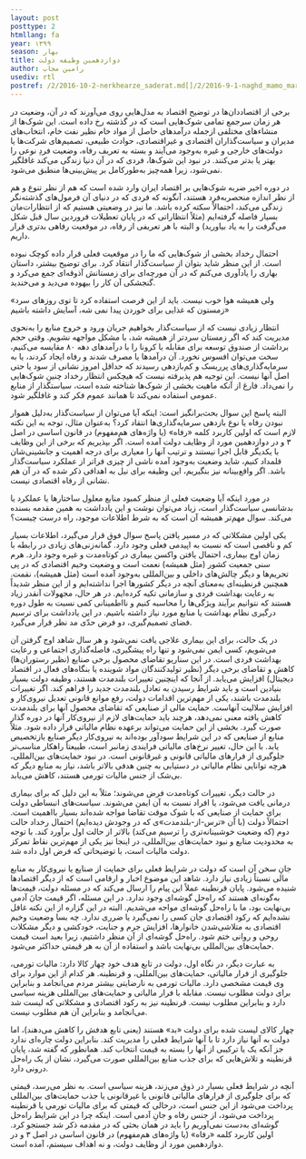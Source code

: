 ```yaml
---
layout: post
posttype: 2
htmllang: fa
year: ۱۳۹۹
season: بهار
title: دوازدهمین وظیفه دولت
author: رامین مجاب
usediv: rtl
postref: /2/2016-10-2-nerkhearze_saderat.md[]/2/2016-9-1-naghd_mamo_markaz.md[]/1/2016-6-29-بلوغ تصمیم‌گیری در سیاست‌گذاری پولی.md[]/2/2018-6-23-eslahatsakhtari_anes.md[]/1/2020-4-14-دوازدهمین وظیفه.md[]/2/2019-1-28-mos_afzayesh_sarmaye.md[]/2/2016-8-8-tahlil_nerkh_blmdt.md[]/2/2016-9-6-ronaghe_maskan.md[]/2/2018-9-9-bare_sangin.md[]/2/2019-9-6-pish_tavarom.md
---
```


برخی از اقتصاددان‌ها در توضیح اقتصاد به مدل‌هایی روی می‌آورند که در آن، وضعیت در هر زمان سرجمع تمامی شوک‌هایی است که در گذشته رخ داده است. این شوک‌ها از منشاءهای مختلفی ازجمله درآمدهای حاصل از مواد خام نظیر نفت خام، انتخاب‌های مدیران و سیاست‌گذاران اقتصادی و غیراقتصادی، حوادث طبیعی، تصمیم‌های شرکت‌ها یا دولت‌های خارجی و غیره به‌وجود می‌آیند و بسته به تعریف رفاه، وضعیت فردِ نوعی را بهتر یا بدتر می‌کنند. در نبود این شوک‌ها، فردی که در آن دنیا زندگی می‌کند غافلگیر نمی‌شود، زیرا همه‌چیز به‌طورکامل بر پیش‌بینی‌ها منطبق می‌شود.

در دوره اخیر ضربه شوک‌هایی بر اقتصاد ایران وارد شده است که هم از نظر تنوع و هم از نظر اندازه منحصربه‌فرد هستند، آنگونه که فردی که در دنیای آن فرمول‌های گذشته‌نگر زندگی می‌کند، احتمالاً سکته کرده باشد. ما نیز در وضعیتی هستیم که از انتظارات‌مان بسیار فاصله گرفته‌ایم (مثلاً انتظاراتی که در پایان تعطیلات فروردین سال قبل شکل می‌گرفت را به یاد بیاورید)  و البته با هر تعریفی از رفاه، در موقعیت رفاهی بدتری قرار داریم. 

احتمال رخداد بخشی از شوک‌هایی که ما را در موقعیت فعلی قرار داده کوچک نبوده است. از این منظر شاید بتوان از سیاست‌گذار انتقاد کرد. برای توضیح بیشتر، داستان بهاری را یادآوری می‌کنم که در آن مورچه‌ای برای زمستانش آذوقه‌ای جمع می‌کرد و گنجشکی آن کار را بیهوده می‌دید و می‌خندید. 

«ولی همیشه هوا خوب نیست. باید از این فرصت استفاده کرد تا توی روزهای سرد زمستون که غذایی برای خوردن پیدا نمی شه، آسایش داشته باشیم»

انتظار زیادی نیست که از سیاست‌گذار بخواهیم جریان ورود و خروج منابع را به‌نحوی مدیریت کند که اگر زمستان سردتر از همیشه شد، با مشکل مواجهه نشویم. وقتی حجم برداشت از صندوق توسعه برای مقابله با کرونا را با درآمدهای دهه ۸۰ مقایسه می‌کنیم، سخت می‌توان افسوس نخورد. آن درآمدها یا مصرف شدند و رفاه ایجاد کردند، یا به سرمایه‌گذاری‌های پرریسک و کم‌بازدهی رسیدند که حداقل امروز نشانی از سود یا حتی اصل آنها نیست. این توجیه هم پذیرفته نیست که هیچکس انتظار رخداد چنین شوک‌هایی را نمی‌داد. فارغ از آنکه ماهیت بخشی از شوک‌ها شناخته شده است، سیاستگذار از منابع عمومی استفاده نمی‌کند تا همانند عموم فکر کند و غافلگیر شود. 

البته پاسخ این سوال بحث‌برانگیز است: اینکه آیا می‌توان از سیاست‌گذار به‌دلیل هموار نبودن رفاه یا نوع بازدهی سرمایه‌گذاری‌ها انتقاد کرد؟ به‌عنوان مثال، توجه به این نکته لازم است که اولین کاربرد کلمه «رفاه» (یا واژه‌های هم‌مفهوم) در قانون اساسی در اصل ۳ و در دوازدهمین مورد از وظایف دولت آمده است. اگر بپذیریم که برخی از این وظایف با یکدیگر قابل اجرا نیستند و ترتیب آنها را معیاری برای درجه اهمیت و جانشینی‌شان قلمداد کنیم، شاید وضعیت به‌وجود آمده ناشی از چیزی فراتر از عملکرد سیاست‌گذار باشد. اگر واقع‌بینانه نیز بنگیریم، این وظیفه برای نیل به اهدافی ذکر شده که در آن هم نشانی از رفاه اقتصادی نیست.

در مورد اینکه آیا وضعیت فعلی از منظر کمبود منابع معلول ساختارها یا عملکرد یا بدشانسی سیاست‌گذار است، زیاد می‌توان نوشت و این یادداشت به همین مقدمه بسنده می‌کند. سوال مهم‌تر همیشه آن است که به شرط اطلاعات موجود، راه درست چیست؟

یکی اولین مشکلاتی که در مسیر یافتن پاسخ سوال فوق قرار می‌گیرد، اطلاعات بسیار کم و ناقصی است که نسبت به اپیدمی فعلی وجود دارد. گمانه‌زنی‌های زیادی در رابطه با زمان اوج بیماری، احتمال یافتن واکسن بیماری در کوتاه‌مدت و غیره وجود دارد. هرم سنی جمعیت کشور (مثل همیشه) نعمت است و وضعیت وخیم اقتصادی که در پی تحریم‌ها و دیگر چالش‌های داخلی و بین‌المللی به‌وجود آمده است (مثل همیشه)، نقمت. همچنین قرنطینه‌ای به‌معنای آنچه در دیگر کشورها اجرا نداشته‌ایم و از این منظر شدیداً به رعایت بهداشت فردی و سازمانی تکیه کرده‌ایم. در هر حال، مجهولات آنقدر زیاد هستند که نتوانیم برآیند ویژگی‌ها را محاسبه کنیم و نااطمینانی کمی نسبت به طول دوره درگیری نظام بهداشت یا منابع مورد نیاز داشته باشیم. در این یادداشت برای ترسیم فضای تصمیم‌گیری، دو فرض حدّی مد نظر قرار می‌گیرد. 

در یک حالت، برای این بیماری علاجی یافت نمی‌شود و هر سال شاهد اوج گرفتن آن می‌شویم، کسی ایمن نمی‌شود و تنها راه پیشگیری، فاصله‌گذاری اجتماعی و رعایت بهداشت فردی است. در این سناریو تقاضای محصول برخی صنایع (نظیر رستوران‌ها) کاهش و تقاضای برخی دیگر (نظیر تولیدکنندگان مواد شوینده یا بنگاه‌های فعال در اقتصاد دیجیتال) افزایش می‌یابد. از آنجا که اینچنین تغییرات بلندمدت هستند، وظیفه دولت بسیار بنیادین است و باید شرایط رسیدن به تعادل بلندمدت جدید را فراهم کند. اگر تغییرات بلندمدت باشند، یکی از مهم‌ترین اقدامات دولت، رفع موانع قانونی تعدیل نیروی‌کار و افزایش سلالیت آنهاست. حمایت مالی از صنایعی که تقاضای محصول آنها برای بلندمدت کاهش یافته معنی نمی‌دهد، هرچند باید حمایت‌های لازم از نیروی‌کار آنها در دوره گذار صورت گیرد. بخشی از این حمایت می‌تواند برعهده نظام مالیاتی قرار داده شود. مثلاً منابع از صنایعی که در این شرایط سودآور بوده‌اند به نیروی‌کار دیگر صنایع بازتخصیص یابد. با این حال، تغییر نرخ‌های مالیاتی فرایندی زمانبر است، طبیعتاً راهکار مناسب‌تر جلوگیری از فرارهای مالیاتی قانونی و غیرقانونی است. در نبود حمایت‌های بین‌المللی، هرچه توانایی نظام مالیاتی در دستیابی به چنین هدفی بالاتر باشد، نیاز به منابع دیگر که بی‌شک از جنس مالیات تورمی هستند، کاهش می‌یابد. 

در حالت دیگر، تغییرات کوتاه‌مدت فرض می‌شوند؛ مثلاً به این دلیل که برای بیماری درمانی یافت می‌شود، یا افراد نسبت به آن ایمن می‌شوند. سیاست‌های انبساطی دولت برای حمایت از صنایعی که با شوک موقت تقاضا مواجه شده‌اند بسیار بااهمیت است. احتمالاً دولت (با آن «ترس-از-بلندمدت»ی که در وجودش دیده‌ایم) احتمال رخداد حالت دوم (که وضعیت خوشبینانه‌تری را ترسیم می‌کند) بالاتر از حالت اول برآورد کند. با توجه به محدودیت منابع و نبود حمایت‌های بین‌المللی، در اینجا نیز یکی از مهم‌ترین نقاط تمرکز دولت مالیات است، با توضیحاتی که فرض اول داده شد.

جانِ سخن آن است که دولت در شرایط فعلی برای حمایت از صنایع یا نیروی‌کار به منابع مالی نسبتاً زیادی نیاز دارد. شاهد این موضوع اخبار و ارقامی است که از دیگر اقتصادها شنیده می‌شود. پایان قرنطینه عملاً این پیام را ارسال می‌کند که در مسئله دولت، قیمت‌ها به‌گونه‌ای هستند که راه‌حل گوشه‌ای وجود ندارد. در این مسئله، اگر قیمت جانَ آدمی بی‌نهایت بود، ما با راه‌حل گوشه‌ای مواجه می‌شدیم. البته در این گزاره از این نکته غافل نشده‌ایم که رکود اقتصادی جان کسی را نمی‌گیرد یا ضرری ندارد. چه بسا وضعیت وخیم اقتصادی به متلاشی‌شدن خانوارها، افزایش جرم و جنایت، خودکشی و دیگر مشکلات روحی و روانی ختم شود. راه‌حل گوشه‌ای از آن منظر داشتیم، زیرا بعید است قیمت حمایت‌های بین‌المللی بی‌نهایت باشد و استفاده از آن به هر قیمتی حداکثر می‌شود.

به عبارت دیگر، در نگاه اول، دولت در تابع هدف خود چهار کالا دارد: مالیات تورمی، جلوگیری از فرار مالیاتی، حمایت‌های بین‌المللی، و قرنطینه. هر کدام از این موارد برای وی قیمت مشخصی دارد. مالیات تورمی به نارضایتی بیشتر مردم می‌انجامد و بنابراین برای دولت مطلوب نیست. مقابله با فرار مالیاتی و حمایت‌های بین‌المللی هزینه سیاسی دارد و بنابراین مطلوب نیست. قرنطینه نیز به رکود اقتصادی و مشکلاتی که لیست شد می‌انجامد و بنابراین آن هم مطلوب نیست. 

چهار کالای لیست شده برای دولت «بد» هستند (یعنی تابع هدفش را کاهش می‌دهند)، اما دولت به آنها نیاز دارد تا با آنها شرایط فعلی را مدیریت کند. بنابراین دولت چاره‌ای ندارد جز آنکه یک یا ترکیبی از آنها را بسته به قیمت انتخاب کند. همانطور که گفته شد، پایان قرنطینه و تلاش‌هایی که برای جذب منابع بین‌المللی صورت می‌گیرد، نشان از یک راه‌حل درونی دارد.

آنچه در شرایط فعلی بسیار در ذوق می‌زند، هزینه سیاسی است. به نظر می‌رسد، قیمتی که برای جلوگیری از فرارهای مالیاتی قانونی یا غیرقانونی یا جذب حمایت‌های بین‌المللی پرداخت می‌شود از این جنس است، درحالی که قیمتی که برای مالیات تورمی یا قرنطینه پرداخت می‌شود، از جنس رفاه و جانِ آدمی است. اینکه چرا در این شرایط راه‌حل گوشه‌ای به‌دست نمی‌آوریم را باید در همان بحثی که در مقدمه ذکر شد جستجو کرد. اولین کاربرد کلمه «رفاه» (یا واژه‌های هم‌مفهوم) در قانون اساسی در اصل ۳ و در دوازدهمین مورد از وظایف دولت، و نه اهداف سیستم، آمده است. 